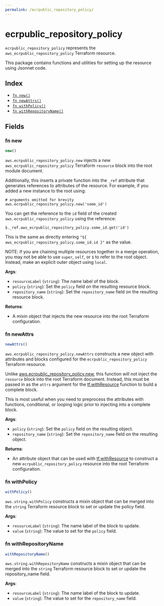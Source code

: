 ```yaml
---
permalink: /ecrpublic_repository_policy/
---
```


# ecrpublic_repository_policy

`ecrpublic_repository_policy` represents the `aws_ecrpublic_repository_policy` Terraform resource.



This package contains functions and utilities for setting up the resource using Jsonnet code.


## Index

* [`fn new()`](#fn-new)
* [`fn newAttrs()`](#fn-newattrs)
* [`fn withPolicy()`](#fn-withpolicy)
* [`fn withRepositoryName()`](#fn-withrepositoryname)

## Fields

### fn new

```ts
new()
```


`aws.ecrpublic_repository_policy.new` injects a new `aws_ecrpublic_repository_policy` Terraform `resource`
block into the root module document.

Additionally, this inserts a private function into the `_ref` attribute that generates references to attributes of the
resource. For example, if you added a new instance to the root using:

    # arguments omitted for brevity
    aws.ecrpublic_repository_policy.new('some_id')

You can get the reference to the `id` field of the created `aws.ecrpublic_repository_policy` using the reference:

    $._ref.aws_ecrpublic_repository_policy.some_id.get('id')

This is the same as directly entering `"${ aws_ecrpublic_repository_policy.some_id.id }"` as the value.

NOTE: if you are chaining multiple resources together in a merge operation, you may not be able to use `super`, `self`,
or `$` to refer to the root object. Instead, make an explicit outer object using `local`.

**Args**:
  - `resourceLabel` (`string`): The name label of the block.
  - `policy` (`string`): Set the `policy` field on the resulting resource block.
  - `repository_name` (`string`): Set the `repository_name` field on the resulting resource block.

**Returns**:
- A mixin object that injects the new resource into the root Terraform configuration.


### fn newAttrs

```ts
newAttrs()
```


`aws.ecrpublic_repository_policy.newAttrs` constructs a new object with attributes and blocks configured for the `ecrpublic_repository_policy`
Terraform resource.

Unlike [aws.ecrpublic_repository_policy.new](#fn-new), this function will not inject the `resource`
block into the root Terraform document. Instead, this must be passed in as the `attrs` argument for the
[tf.withResource](https://github.com/tf-libsonnet/core/tree/main/docs#fn-withresource) function to build a complete block.

This is most useful when you need to preprocess the attributes with functions, conditional, or looping logic prior to
injecting into a complete block.

**Args**:
  - `policy` (`string`): Set the `policy` field on the resulting object.
  - `repository_name` (`string`): Set the `repository_name` field on the resulting object.

**Returns**:
  - An attribute object that can be used with [tf.withResource](https://github.com/tf-libsonnet/core/tree/main/docs#fn-withresource) to construct a new `ecrpublic_repository_policy` resource into the root Terraform configuration.


### fn withPolicy

```ts
withPolicy()
```

`aws.string.withPolicy` constructs a mixin object that can be merged into the `string`
Terraform resource block to set or update the policy field.



**Args**:
  - `resourceLabel` (`string`): The name label of the block to update.
  - `value` (`string`): The value to set for the `policy` field.


### fn withRepositoryName

```ts
withRepositoryName()
```

`aws.string.withRepositoryName` constructs a mixin object that can be merged into the `string`
Terraform resource block to set or update the repository_name field.



**Args**:
  - `resourceLabel` (`string`): The name label of the block to update.
  - `value` (`string`): The value to set for the `repository_name` field.
